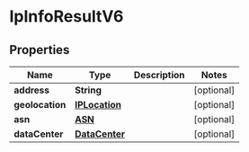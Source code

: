 

# IpInfoResultV6


## Properties

| Name | Type | Description | Notes |
|------------ | ------------- | ------------- | -------------|
|**address** | **String** |  |  [optional] |
|**geolocation** | [**IPLocation**](IPLocation.md) |  |  [optional] |
|**asn** | [**ASN**](ASN.md) |  |  [optional] |
|**dataCenter** | [**DataCenter**](DataCenter.md) |  |  [optional] |



